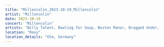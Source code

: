 ```yaml
---
title: "Millencolin_2023-10-19_Millencolin"
artist: "Millencolin"
date: 2023-10-19
concert: "Millencolin"
artists: "Billy Talent, Bowling for Soup, Boston Manor, Dragged Under, Millencolin"
location: "Roxy"
location_details: "Ulm, Germany"
---
```

